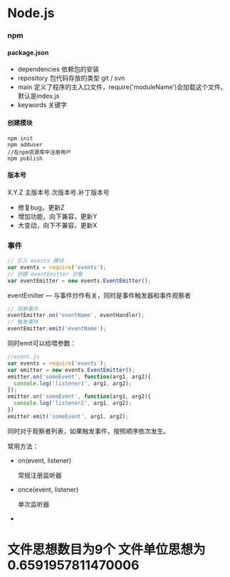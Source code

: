 # Node.js

### npm

#### package.json

* dependencies 依赖包的安装
* repository 包代码存放的类型 git / svn
* main 定义了程序的主入口文件，require('moduleName')会加载这个文件。默认是index.js
* keywords 关键字

#### 创建模块

```terminal
npm init
npm adduser
//在npm资源库中注册用户
npm publish
```

#### 版本号

X.Y.Z 主版本号.次版本号.补丁版本号

* 修复bug，更新Z
* 增加功能，向下兼容，更新Y
* 大变动，向下不兼容，更新X



### 事件

```javascript
// 引入 events 模块
var events = require('events');
// 创建 eventEmitter 对象
var eventEmitter = new events.EventEmitter();
```

eventEmiiter — 与事件炒作有关，同时是事件触发器和事件观察者

```javascript
// 观察事件
eventEmitter.on('eventName', eventHandler);
// 触发事件
eventEmitter.emit('eventName');
```

同时emit可以给喂参数：

```javascript
//event.js
var events = require('events');
var emitter = new events.EventEmitter();
emitter.on('someEvent', function(arg1, arg2){
  console.log('listener1', arg1, arg2);
});
emitter.on('someEvent', function(arg1, arg2){
  console.log('listener2', arg1, arg2);
})
emitter.emit('someEvent', arg1, arg2);
```

同时对于观察者列表，如果触发事件，按照顺序依次发生。

常用方法：

* on(event, listener)

   常规注册监听器

* once(event, listener)

  单次监听器

* 







# 文件思想数目为9个 文件单位思想为0.6591957811470006